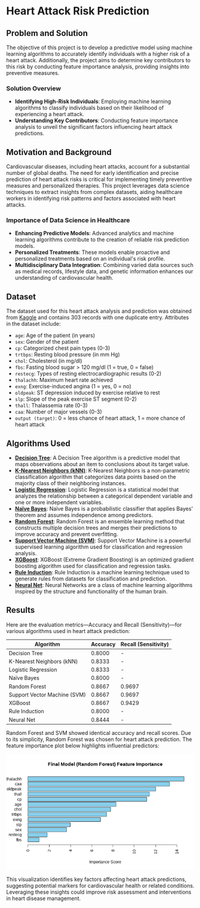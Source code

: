 # Heart Attack Risk Prediction

## Problem and Solution

The objective of this project is to develop a predictive model using machine learning algorithms to accurately identify individuals with a higher risk of a heart attack. Additionally, the project aims to determine key contributors to this risk by conducting feature importance analysis, providing insights into preventive measures.

### Solution Overview

- **Identifying High-Risk Individuals**: Employing machine learning algorithms to classify individuals based on their likelihood of experiencing a heart attack.
- **Understanding Key Contributors**: Conducting feature importance analysis to unveil the significant factors influencing heart attack predictions.

## Motivation and Background

Cardiovascular diseases, including heart attacks, account for a substantial number of global deaths. The need for early identification and precise prediction of heart attack risks is critical for implementing timely preventive measures and personalized therapies. This project leverages data science techniques to extract insights from complex datasets, aiding healthcare workers in identifying risk patterns and factors associated with heart attacks.

### Importance of Data Science in Healthcare

- **Enhancing Predictive Models**: Advanced analytics and machine learning algorithms contribute to the creation of reliable risk prediction models.
- **Personalized Treatments**: These models enable proactive and personalized treatments based on an individual's risk profile.
- **Multidisciplinary Data Integration**: Combining varied data sources such as medical records, lifestyle data, and genetic information enhances our understanding of cardiovascular health.

## Dataset

The dataset used for this heart attack analysis and prediction was obtained from [Kaggle](https://www.kaggle.com/datasets/rashikrahmanpritom/heart-attack-analysis-prediction-dataset/data) and contains 303 records with one duplicate entry. Attributes in the dataset include:

- `age`: Age of the patient (in years)
- `sex`: Gender of the patient
- `cp`: Categorized chest pain types (0-3)
- `trtbps`: Resting blood pressure (in mm Hg)
- `chol`: Cholesterol (in mg/dl)
- `fbs`: Fasting blood sugar > 120 mg/dl (1 = true, 0 = false)
- `restecg`: Types of resting electrocardiographic results (0-2)
- `thalachh`: Maximum heart rate achieved
- `exng`: Exercise-induced angina (1 = yes, 0 = no)
- `oldpeak`: ST depression induced by exercise relative to rest
- `slp`: Slope of the peak exercise ST segment (0-2)
- `thall`: Thalassemia rate (0-3)
- `caa`: Number of major vessels (0-3)
- `output (target)`: 0 = less chance of heart attack, 1 = more chance of heart attack

## Algorithms Used

- **[Decision Tree](model/decision_tree.R)**: A Decision Tree algorithm is a predictive model that maps observations about an item to conclusions about its target value.
- **[K-Nearest Neighbors (kNN)](model/kNN.R)**: K-Nearest Neighbors is a non-parametric classification algorithm that categorizes data points based on the majority class of their neighboring instances.
- **[Logistic Regression](model/logistic_reg.R)**: Logistic Regression is a statistical model that analyzes the relationship between a categorical dependent variable and one or more independent variables.
- **[Naïve Bayes](model/naive_bayes.R)**: Naïve Bayes is a probabilistic classifier that applies Bayes' theorem and assumes independence among predictors.
- **[Random Forest](model/random_forest.R)**: Random Forest is an ensemble learning method that constructs multiple decision trees and merges their predictions to improve accuracy and prevent overfitting.
- **[Support Vector Machine (SVM)](model/svm.R)**: Support Vector Machine is a powerful supervised learning algorithm used for classification and regression analysis.
- **[XGBoost](model/xgboost.R)**: XGBoost (Extreme Gradient Boosting) is an optimized gradient boosting algorithm used for classification and regression tasks.
- **[Rule Induction](model/rule_induction.R)**: Rule Induction is a machine learning technique used to generate rules from datasets for classification and prediction.
- **[Neural Net](model/neural_net.R)**: Neural Networks are a class of machine learning algorithms inspired by the structure and functionality of the human brain.

## Results

Here are the evaluation metrics—Accuracy and Recall (Sensitivity)—for various algorithms used in heart attack prediction:

| Algorithm                    | Accuracy | Recall (Sensitivity) |
| ---------------------------- | -------- | -------------------- |
| Decision Tree                | 0.8000   | -                    |
| K-Nearest Neighbors (kNN)    | 0.8333   | -                    |
| Logistic Regression          | 0.8333   | -                    |
| Naïve Bayes                  | 0.8000   | -                    |
| Random Forest                | 0.8667   | 0.9697               |
| Support Vector Machine (SVM) | 0.8667   | 0.9697               |
| XGBoost                      | 0.8667   | 0.9429               |
| Rule Induction               | 0.8000   | -                    |
| Neural Net                   | 0.8444   | -                    |

Random Forest and SVM showed identical accuracy and recall scores. Due to its simplicity, Random Forest was chosen for heart attack prediction. The feature importance plot below highlights influential predictors:

![Feature Importance Plot](feature_importance.png)

This visualization identifies key factors affecting heart attack predictions, suggesting potential markers for cardiovascular health or related conditions. Leveraging these insights could improve risk assessment and interventions in heart disease management.
